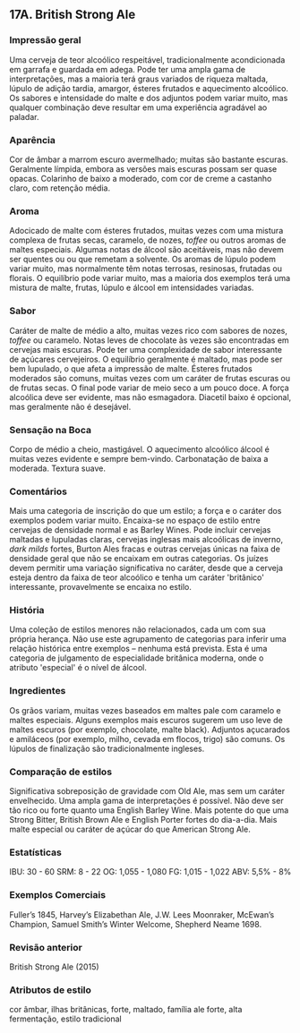 ## 17A. British Strong Ale

### Impressão geral

Uma cerveja de teor alcoólico respeitável, tradicionalmente acondicionada em garrafa e guardada em adega. Pode ter uma ampla gama de interpretações, mas a maioria terá graus variados de riqueza maltada, lúpulo de adição tardia, amargor, ésteres frutados e aquecimento alcoólico. Os sabores e intensidade do malte e dos adjuntos podem variar muito, mas qualquer combinação deve resultar em uma experiência agradável ao paladar.

### Aparência

Cor de âmbar a marrom escuro avermelhado; muitas são bastante escuras. Geralmente límpida, embora as versões mais escuras possam ser quase opacas. Colarinho de baixo a moderado, com cor de creme a castanho claro, com retenção média.

### Aroma

Adocicado de malte com ésteres frutados, muitas vezes com uma mistura complexa de frutas secas, caramelo, de nozes, *toffee* ou outros aromas de maltes especiais. Algumas notas de álcool são aceitáveis, mas não devem ser quentes ou ou que remetam a solvente. Os aromas de lúpulo podem variar muito, mas normalmente têm notas terrosas, resinosas, frutadas ou florais. O equilíbrio pode variar muito, mas a maioria dos exemplos terá uma mistura de malte, frutas, lúpulo e álcool em intensidades variadas.

### Sabor

Caráter de malte de médio a alto, muitas vezes rico com sabores de nozes, *toffee* ou caramelo. Notas leves de chocolate às vezes são encontradas em cervejas mais escuras. Pode ter uma complexidade de sabor interessante de açúcares cervejeiros. O equilíbrio geralmente é maltado, mas pode ser bem lupulado, o que afeta a impressão de malte. Ésteres frutados moderados são comuns, muitas vezes com um caráter de frutas escuras ou de frutas secas. O final pode variar de meio seco a um pouco doce. A força alcoólica deve ser evidente, mas não esmagadora. Diacetil baixo é opcional, mas geralmente não é desejável.

### Sensação na Boca

Corpo de médio a cheio, mastigável. O aquecimento alcoólico álcool é muitas vezes evidente e sempre bem-vindo. Carbonatação de baixa a moderada. Textura suave.

### Comentários

Mais uma categoria de inscrição do que um estilo; a força e o caráter dos exemplos podem variar muito. Encaixa-se no espaço de estilo entre cervejas de densidade normal e as Barley Wines. Pode incluir cervejas maltadas e lupuladas claras, cervejas inglesas mais alcoólicas de inverno, *dark milds* fortes, Burton Ales fracas e outras cervejas únicas na faixa de densidade geral que não se encaixam em outras categorias. Os juízes devem permitir uma variação significativa no caráter, desde que a cerveja esteja dentro da faixa de teor alcoólico e tenha um caráter 'britânico' interessante, provavelmente se encaixa no estilo.

### História

Uma coleção de estilos menores não relacionados, cada um com sua própria herança. Não use este agrupamento de categorias para inferir uma relação histórica entre exemplos – nenhuma está prevista. Esta é uma categoria de julgamento de especialidade britânica moderna, onde o atributo 'especial' é o nível de álcool.

### Ingredientes

Os grãos variam, muitas vezes baseados em maltes pale com caramelo e maltes especiais. Alguns exemplos mais escuros sugerem um uso leve de maltes escuros (por exemplo, chocolate, malte black). Adjuntos açucarados e amiláceos (por exemplo, milho, cevada em flocos, trigo) são comuns. Os lúpulos de finalização são tradicionalmente ingleses.

### Comparação de estilos

Significativa sobreposição de gravidade com Old Ale, mas sem um caráter envelhecido. Uma ampla gama de interpretações é possível. Não deve ser tão rico ou forte quanto uma English Barley Wine. Mais potente do que uma Strong Bitter, British Brown Ale e English Porter fortes do dia-a-dia. Mais malte especial ou caráter de açúcar do que American Strong Ale.

### Estatísticas

IBU: 30 - 60
SRM: 8 - 22
OG: 1,055 - 1,080
FG: 1,015 - 1,022
ABV: 5,5% - 8%

### Exemplos Comerciais

Fuller’s 1845, Harvey’s Elizabethan Ale, J.W. Lees Moonraker, McEwan’s Champion, Samuel Smith’s Winter Welcome, Shepherd Neame 1698.

### Revisão anterior

British Strong Ale (2015)

### Atributos de estilo

cor âmbar, ilhas britânicas, forte, maltado, família ale forte, alta fermentação, estilo tradicional
